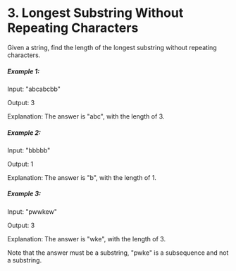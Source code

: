 # 3. Longest Substring Without Repeating Characters

Given a string, find the length of the longest substring without repeating characters.

##### Example 1:

Input: "abcabcbb"

Output: 3

Explanation: The answer is "abc", with the length of 3.

##### Example 2:

Input: "bbbbb"

Output: 1

Explanation: The answer is "b", with the length of 1.

##### Example 3:

Input: "pwwkew"

Output: 3

Explanation: The answer is "wke", with the length of 3.

Note that the answer must be a substring, "pwke" is a subsequence and not a substring.